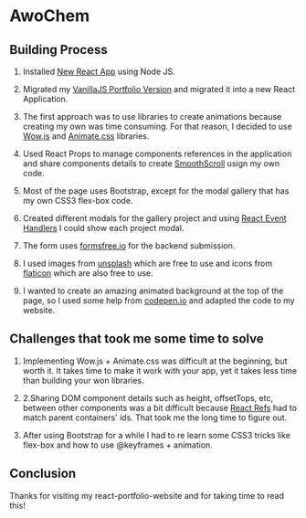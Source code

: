 # AwoChem

## Building Process

1. Installed
   [New React App](https://reactjs.org/docs/create-a-new-react-app.html) using
   Node JS.

2. Migrated my
   [VanillaJS Portfolio Version](https://github.com/kodi24fever/vanillajs-portfolio)
   and migrated it into a new React Application.

3. The first approach was to use libraries to create animations because creating
   my own was time consuming. For that reason, I decided to use
   [Wow.js](https://wowjs.uk/) and
   [Animate.css](https://daneden.github.io/animate.css/) libraries.

4. Used React Props to manage components references in the application and share
   components details to create
   [SmoothScroll](https://css-tricks.com/snippets/jquery/smooth-scrolling/)
   usign my own code.

5. Most of the page uses Bootstrap, except for the modal gallery that has my own
   CSS3 flex-box code.

6. Created different modals for the gallery project and using
   [React Event Handlers](https://reactjs.org/docs/handling-events.html) I could
   show each project modal.

7. The form uses [formsfree.io](https://formspree.io/) for the backend
   submission.

8. I used images from [unsplash](https://unsplash.com) which are free to use and
   icons from [flaticon](https://www.flaticon.com/) which are also free to use.

9. I wanted to create an amazing animated background at the top of the page, so
   I used some help from [codepen.io](https://codepen.io/saransh/pen/BKJun) and
   adapted the code to my website.

## Challenges that took me some time to solve

1. Implementing Wow.js + Animate.css was difficult at the beginning, but worth
   it. It takes time to make it work with your app, yet it takes less time than
   building your won libraries.

2. 2.Sharing DOM component details such as height, offsetTops, etc, between
   other components was a bit difficult because
   [React Refs](https://reactjs.org/docs/refs-and-the-dom.html) had to match
   parent containers' ids. That took me the long time to figure out.

3. After using Bootstrap for a while I had to re learn some CSS3 tricks like
   flex-box and how to use @keyframes + animation.

## Conclusion

Thanks for visiting my react-portfolio-website and for taking time to read this!
